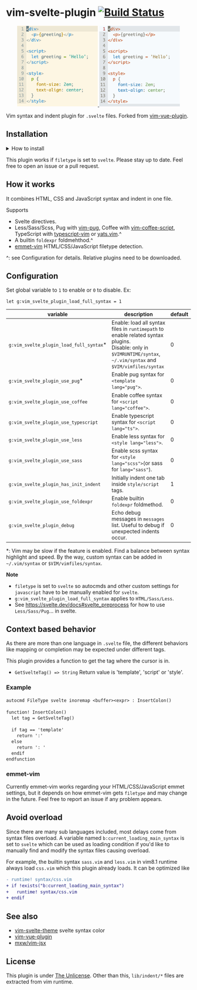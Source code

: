 # vim-svelte-plugin [![Build Status][12]](https://travis-ci.com/leafOfTree/vim-svelte-plugin)

<p align="center">
<a href="https://github.com/altercation/vim-colors-solarized">
<img alt="screenshot" src="https://raw.githubusercontent.com/leafOfTree/leafOfTree.github.io/master/vim-svelte-solarized.png" width="220" />
</a>
<a href="https://github.com/leafOfTree/vim-svelte-theme">
<img alt="screenshot" src="https://raw.githubusercontent.com/leafOfTree/leafOfTree.github.io/master/vim-svelte-theme.png" width="220" />
</a>
</p>

Vim syntax and indent plugin for `.svelte` files. Forked from [vim-vue-plugin][3]. 

## Installation

<details>
<summary><a>How to install</a></summary>

- [VundleVim][2]

        Plugin 'leafOfTree/vim-svelte-plugin'

- [vim-pathogen][5]

        cd ~/.vim/bundle && \
        git clone https://github.com/leafOfTree/vim-svelte-plugin --depth 1

- [vim-plug][7]

        Plug 'leafOfTree/vim-svelte-plugin'
        :PlugInstall

- Or manually, clone this plugin to `path/to/this_plugin`, and add it to `rtp` in vimrc

        set rtp+=path/to/this_plugin

<br />
</details>

This plugin works if `filetype` is set to `svelte`. Please stay up to date. Feel free to open an issue or a pull request.

## How it works

It combines HTML, CSS and JavaScript syntax and indent in one file.

Supports

- Svelte directives.
- Less/Sass/Scss, Pug with [vim-pug][4], Coffee with [vim-coffee-script][6], TypeScript with [typescript-vim][14] or [yats.vim][15].^
- A builtin `foldexpr` foldmehthod.^
- [emmet-vim][10] HTML/CSS/JavaScript filetype detection.

^: see Configuration for details. Relative plugins need to be downloaded.

## Configuration

Set global variable to `1` to enable or `0` to disable. Ex:

    let g:vim_svelte_plugin_load_full_syntax = 1

| variable                              | description                                                                                            | default                    |
|---------------------------------------|--------------------------------------------------------------------------------------------------------------------------------|----------------------------|
| `g:vim_svelte_plugin_load_full_syntax`\* | Enable: load all syntax files in `runtimepath` to enable related syntax plugins.<br> Disable: only in `$VIMRUNTIME/syntax`, `~/.vim/syntax` and `$VIM/vimfiles/syntax` | 0 |
| `g:vim_svelte_plugin_use_pug`\*             | Enable pug syntax for `<template lang="pug">`.                                                         | 0 |
| `g:vim_svelte_plugin_use_coffee`            | Enable coffee syntax for `<script lang="coffee">`.                                                     | 0 |
| `g:vim_svelte_plugin_use_typescript`        | Enable typescript syntax for `<script lang="ts">`.                                                     | 0 |
| `g:vim_svelte_plugin_use_less`              | Enable less syntax for `<style lang="less">`.                                                          | 0 |
| `g:vim_svelte_plugin_use_sass`              | Enable scss syntax for `<style lang="scss">`(or sass for `lang="sass"`).                               | 0 |
| `g:vim_svelte_plugin_has_init_indent`       | Initially indent one tab inside `style/script` tags.                                                   | 1 |
| `g:vim_svelte_plugin_use_foldexpr`          | Enable builtin `foldexpr` foldmethod.                                                                  | 0 |
| `g:vim_svelte_plugin_debug`                 | Echo debug messages in `messages` list. Useful to debug if unexpected indents occur.                   | 0 |

\*: Vim may be slow if the feature is enabled. Find a balance between syntax highlight and speed. By the way, custom syntax can be added in `~/.vim/syntax` or `$VIM/vimfiles/syntax`. 

**Note**

- `filetype` is set to `svelte` so autocmds and other custom settings for `javascript` have to be manually enabled for `svelte`.
- `g:vim_svelte_plugin_load_full_syntax` applies to `HTML/Sass/Less`.
- See <https://svelte.dev/docs#svelte_preprocess> for how to use `Less/Sass/Pug`... in svelte.

## Context based behavior

As there are more than one language in `.svelte` file, the different behaviors like mapping or completion may be expected under different tags.

This plugin provides a function to get the tag where the cursor is in.

- `GetSvelteTag() => String` Return value is 'template', 'script' or 'style'.

### Example

```vim
autocmd FileType svelte inoremap <buffer><expr> : InsertColon()

function! InsertColon()
  let tag = GetSvelteTag()
  
  if tag == 'template'
    return ':'
  else
    return ': '
  endif
endfunction
```

### emmet-vim

Currently emmet-vim works regarding your HTML/CSS/JavaScript emmet settings, but it depends on how emmet-vim gets `filetype` and may change in the future. Feel free to report an issue if any problem appears.

## Avoid overload

Since there are many sub languages included, most delays come from syntax files overload. A variable named `b:current_loading_main_syntax` is set to `svelte` which can be used as loading condition if you'd like to manually find and modify the syntax files causing overload.

For example, the builtin syntax `sass.vim` and `less.vim` in vim8.1 runtime always load `css.vim` which this plugin already loads. It can be optimized like

```diff
- runtime! syntax/css.vim
+ if !exists("b:current_loading_main_syntax")
+   runtime! syntax/css.vim
+ endif
```

## See also

- [vim-svelte-theme][11] svelte syntax color
- [vim-vue-plugin][3]
- [mxw/vim-jsx][1]

## License

This plugin is under [The Unlicense][8]. Other than this, `lib/indent/*` files are extracted from vim runtime.

[1]: https://github.com/mxw/vim-jsx "mxw: vim-jsx"
[2]: https://github.com/VundleVim/Vundle.vim
[3]: https://github.com/leafOfTree/vim-vue-plugin
[4]: https://github.com/digitaltoad/vim-pug
[5]: https://github.com/tpope/vim-pathogen
[6]: https://github.com/kchmck/vim-coffee-script
[7]: https://github.com/junegunn/vim-plug
[8]: https://choosealicense.com/licenses/unlicense/
[10]: https://github.com/mattn/emmet-vim
[11]: https://github.com/leafOfTree/vim-svelte-theme
[12]: https://travis-ci.com/leafOfTree/vim-svelte-plugin.svg?branch=master
[14]: https://github.com/leafgarland/typescript-vim
[15]: https://github.com/HerringtonDarkholme/yats.vim
